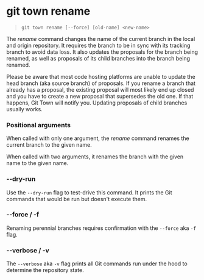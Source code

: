 # git town rename

> `git town rename [--force] [old-name] <new-name>`

The _rename_ command changes the name of the current branch in the local and
origin repository. It requires the branch to be in sync with its tracking branch
to avoid data loss. It also updates the proposals for the branch being renamed,
as well as proposals of its child branches into the branch being renamed.

Please be aware that most code hosting platforms are unable to update the head
branch (aka source branch) of proposals. If you rename a branch that already has
a proposal, the existing proposal will most likely end up closed and you have to
create a new proposal that supersedes the old one. If that happens, Git Town
will notify you. Updating proposals of child branches usually works.

### Positional arguments

When called with only one argument, the _rename_ command renames the current
branch to the given name.

When called with two arguments, it renames the branch with the given name to the
given name.

### --dry-run

Use the `--dry-run` flag to test-drive this command. It prints the Git commands
that would be run but doesn't execute them.

### --force / -f

Renaming perennial branches requires confirmation with the `--force` aka `-f`
flag.

### --verbose / -v

The `--verbose` aka `-v` flag prints all Git commands run under the hood to
determine the repository state.
